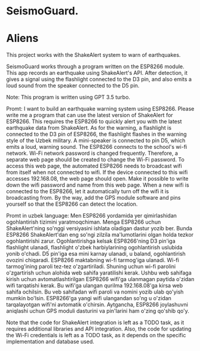 # SeismoGuard.
# Aliens

This project works with the ShakeAlert system to warn of earthquakes.

SeismoGuard works through a program written on the ESP8266 module. This app records an earthquake using ShakeAlert's API. After detection, it gives a signal using the flashlight connected to the D3 pin, and also emits a loud sound from the speaker connected to the D5 pin.

Note: This program is written using GPT 3.5 turbo.

Promt: I want to build an earthquake warning system using ESP8266. Please write me a program that can use the latest version of ShakeAlert for ESP8266. This requires the ESP8266 to quickly alert you with the latest earthquake data from ShakeAlert. As for the warning, a flashlight is connected to the D3 pin of ESP8266, the flashlight flashes in the warning style of the Uzbek military. A mini-speaker is connected to pin D5, which emits a loud, warning sound. The ESP8266 connects to the school's wi-fi network. Wi-Fi network password is changed frequently. Therefore, a separate web page should be created to change the Wi-Fi password. To access this web page, the automated ESP8266 needs to broadcast wifi from itself when not connected to wifi. If the device connected to this wifi accesses 192.168.08, the web page should open. Make it possible to write down the wifi password and name from this web page. When a new wifi is connected to the ESP8266, let it automatically turn off the wifi it is broadcasting from. By the way, add the GPS module software and pins yourself so that the ESP8266 can detect the location.

Promt in uzbek language: Men ESP8266 yordamida yer qimirlashidan ogohlantirish tizimini yaratmoqchiman. Menga ESP8266 uchun ShakeAlert'ning so'nggi versiyasini ishlata oladigan dastur yozib ber. Bunda ESP8266 ShakeAlert'dan eng so'ngi zilzila ma'lumotlarini olgan holda tezkor ogohlantirishi zarur. Ogohlantirishga kelsak ESP8266'ning D3 pin'iga flashlight ulanadi, flashlight o'zbek harbiylarining ogohlantirish uslubida yonib o'chadi. D5 pin'iga esa mini karnay ulanadi, u baland, ogohlantirish ovozini chiqaradi. ESP8266 maktabning wi-fi tarmog'iga ulanadi. Wi-fi tarmog'ining paroli tez-tez o'zgartiriladi. Shuning uchun wi-fi parolini o'zgartirish uchun alohida web sahifa yaratilishi kerak. Ushbu web sahifaga kirish uchun avtomatlashtirilgan ESP8266 wifi'ga ulanmagan paytida o'zidan wifi tarqatishi kerak. Bu wifi'ga ulangan qurilma 192.168.08'ga kirsa web sahifa ochilsin.  Bu veb sahifadan wifi paroli va nomini yozib ulab qo'yish mumkin bo'lsin. ESP8266'ga yangi wifi ulangandan so'ng u o'zidan tarqalayotgan wifi'ni avtomatik o'chirsin. Aytgancha, ESP8266 joylashuvni aniqlashi uchun GPS moduli dasturini va pin'larini ham o'zing qo'shib qo'y.

Note that the code for ShakeAlert integration is left as a TODO task, as it requires additional libraries and API integration. Also, the code for updating the Wi-Fi credentials is left as a TODO task, as it depends on the specific implementation and database used.
